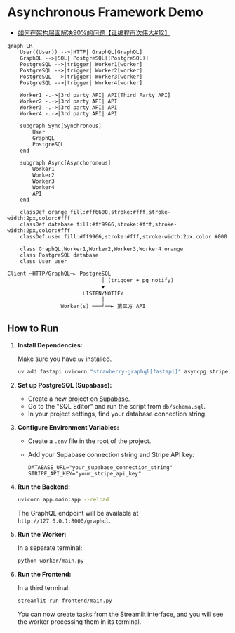 # Asynchronous Framework Demo

- [如何在架构层面解决90%的问题【让编程再次伟大#12】](https://www.youtube.com/watch?v=Y0688p1afBo)

```mermaid
graph LR
    User((User)) -->|HTTP| GraphQL[GraphQL]
    GraphQL -->|SQL| PostgreSQL[(PostgreSQL)]
    PostgreSQL -->|trigger| Worker1[worker]
    PostgreSQL -->|trigger| Worker2[worker]
    PostgreSQL -->|trigger| Worker3[worker]
    PostgreSQL -->|trigger| Worker4[worker]
    
    Worker1 -.->|3rd party API| API[Third Party API]
    Worker2 -.->|3rd party API| API
    Worker3 -.->|3rd party API| API
    Worker4 -.->|3rd party API| API
    
    subgraph Sync[Synchronous]
        User
        GraphQL
        PostgreSQL
    end
    
    subgraph Async[Asynchoronous]
        Worker1
        Worker2
        Worker3
        Worker4
        API
    end
    
    classDef orange fill:#ff6600,stroke:#fff,stroke-width:2px,color:#fff
    classDef database fill:#ff9966,stroke:#fff,stroke-width:2px,color:#fff
    classDef user fill:#ff9966,stroke:#fff,stroke-width:2px,color:#000
    
    class GraphQL,Worker1,Worker2,Worker3,Worker4 orange
    class PostgreSQL database
    class User user
```

```txt
Client ─HTTP/GraphQL─► PostgreSQL
                              │ (trigger + pg_notify)
                              ▼
                        LISTEN/NOTIFY
                              │
                 Worker(s) ───┘──► 第三方 API
```

## How to Run

1.  **Install Dependencies:**
    
    Make sure you have `uv` installed.
    
    ```bash
    uv add fastapi uvicorn "strawberry-graphql[fastapi]" asyncpg stripe streamlit python-dotenv psycopg2-binary
    ```
    
2.  **Set up PostgreSQL (Supabase):**
    
    *   Create a new project on [Supabase](https://supabase.com/).
    *   Go to the "SQL Editor" and run the script from `db/schema.sql`.
    *   In your project settings, find your database connection string.
    
3.  **Configure Environment Variables:**
    
    *   Create a `.env` file in the root of the project.
    *   Add your Supabase connection string and Stripe API key:
        
        ```
        DATABASE_URL="your_supabase_connection_string"
        STRIPE_API_KEY="your_stripe_api_key"
        ```
        
4.  **Run the Backend:**
    
    ```bash
    uvicorn app.main:app --reload
    ```
    
    The GraphQL endpoint will be available at `http://127.0.0.1:8000/graphql`.
    
5.  **Run the Worker:**
    
    In a separate terminal:
    
    ```bash
    python worker/main.py
    ```
    
6.  **Run the Frontend:**
    
    In a third terminal:
    
    ```bash
    streamlit run frontend/main.py
    ```
    
    You can now create tasks from the Streamlit interface, and you will see the worker processing them in its terminal.
